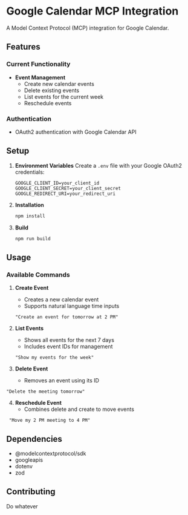 # Google Calendar MCP Integration

A Model Context Protocol (MCP) integration for Google Calendar.

## Features

### Current Functionality
- **Event Management**
  - Create new calendar events
  - Delete existing events
  - List events for the current week
  - Reschedule events 

### Authentication
- OAuth2 authentication with Google Calendar API

## Setup

1. **Environment Variables**
   Create a `.env` file with your Google OAuth2 credentials:
   ```
   GOOGLE_CLIENT_ID=your_client_id
   GOOGLE_CLIENT_SECRET=your_client_secret
   GOOGLE_REDIRECT_URI=your_redirect_uri
   ```

2. **Installation**
   ```bash
   npm install
   ```

3. **Build**
   ```bash
   npm run build
   ```

## Usage

### Available Commands

1. **Create Event**
   - Creates a new calendar event
   - Supports natural language time inputs
   ```
   "Create an event for tomorrow at 2 PM"
   ``` 

2. **List Events**
   - Shows all events for the next 7 days
   - Includes event IDs for management
   ```
   "Show my events for the week"
   ```
3. **Delete Event**
   - Removes an event using its ID
```
"Delete the meeting tomorrow"
```
4. **Reschedule Event**
   - Combines delete and create to move events
```
 "Move my 2 PM meeting to 4 PM"
```
## Dependencies

- @modelcontextprotocol/sdk
- googleapis
- dotenv
- zod

## Contributing

Do whatever
